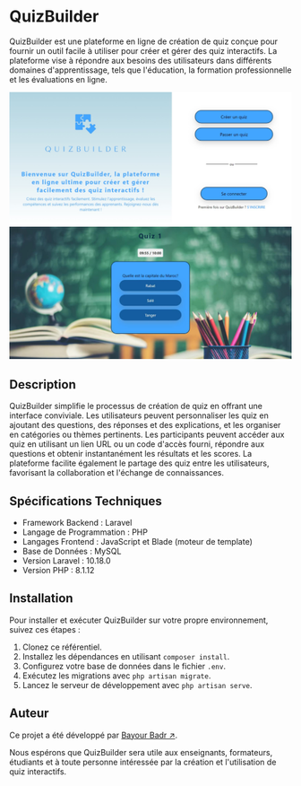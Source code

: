 # QuizBuilder

QuizBuilder est une plateforme en ligne de création de quiz conçue pour fournir un outil facile à utiliser pour créer et gérer des quiz interactifs. La plateforme vise à répondre aux besoins des utilisateurs dans différents domaines d'apprentissage, tels que l'éducation, la formation professionnelle et les évaluations en ligne.

![Page d'accueil](/screenshots/accueil.jpeg)
![Quiz page](/screenshots/quiz.png)

## Description

QuizBuilder simplifie le processus de création de quiz en offrant une interface conviviale. Les utilisateurs peuvent personnaliser les quiz en ajoutant des questions, des réponses et des explications, et les organiser en catégories ou thèmes pertinents. Les participants peuvent accéder aux quiz en utilisant un lien URL ou un code d'accès fourni, répondre aux questions et obtenir instantanément les résultats et les scores. La plateforme facilite également le partage des quiz entre les utilisateurs, favorisant la collaboration et l'échange de connaissances.

## Spécifications Techniques

- Framework Backend : Laravel
- Langage de Programmation : PHP
- Langages Frontend : JavaScript et Blade (moteur de template)
- Base de Données : MySQL
- Version Laravel : 10.18.0
- Version PHP : 8.1.12

## Installation

Pour installer et exécuter QuizBuilder sur votre propre environnement, suivez ces étapes :

1. Clonez ce référentiel.
2. Installez les dépendances en utilisant `composer install`.
3. Configurez votre base de données dans le fichier `.env`.
4. Exécutez les migrations avec `php artisan migrate`.
5. Lancez le serveur de développement avec `php artisan serve`.

## Auteur

Ce projet a été développé par [Bayour Badr ↗](https://github.com/Bayron98).

Nous espérons que QuizBuilder sera utile aux enseignants, formateurs, étudiants et à toute personne intéressée par la création et l'utilisation de quiz interactifs.